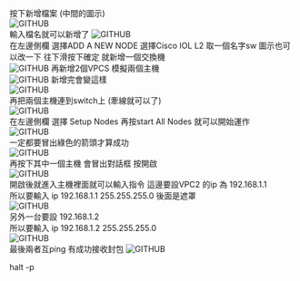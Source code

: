 按下新增檔案  (中間的圖示)  
![GITHUB](https://github.com/timmy10289/cscio/blob/main/pictures/0906/0906-1.png)  
輸入檔名就可以新增了
![GITHUB](https://github.com/timmy10289/cscio/blob/main/pictures/0906/0906-2.png)  
在左邊側欄 選擇ADD A NEW NODE 選擇Cisco IOL L2   取一個名字sw  圖示也可以改一下  往下滑按下確定 就新增一個交換機  
![GITHUB](https://github.com/timmy10289/cscio/blob/main/pictures/0906/0906-3.png) 
再新增2個VPCS 模擬兩個主機  
![GITHUB](https://github.com/timmy10289/cscio/blob/main/pictures/0906/0906-4.png)
新增完會變這樣  
![GITHUB](https://github.com/timmy10289/cscio/blob/main/pictures/0906/0906-5.png)  
再把兩個主機連到switch上  (牽線就可以了)  
![GITHUB](https://github.com/timmy10289/cscio/blob/main/pictures/0906/0906-6.png)  
在左邊側欄 選擇 Setup Nodes 再按start All Nodes 就可以開始運作  
![GITHUB](https://github.com/timmy10289/cscio/blob/main/pictures/0906/0906-7.png)  
一定都要冒出綠色的箭頭才算成功  
![GITHUB](https://github.com/timmy10289/cscio/blob/main/pictures/0906/0906-8.png)  
再按下其中一個主機 會冒出對話框 按開啟  
![GITHUB](https://github.com/timmy10289/cscio/blob/main/pictures/0906/0906-9.png)  
開啟後就進入主機裡面就可以輸入指令 這邊要設VPC2 的ip 為 192.168.1.1  
所以要輸入 ip 192.168.1.1 255.255.255.0    後面是遮罩  
![GITHUB](https://github.com/timmy10289/cscio/blob/main/pictures/0906/0906-10.png)  
另外一台要設 192.168.1.2  
所以要輸入 ip 192.168.1.2 255.255.255.0  
![GITHUB](https://github.com/timmy10289/cscio/blob/main/pictures/0906/0906-11.png)  
最後兩者互ping 有成功接收封包
![GITHUB](https://github.com/timmy10289/cscio/blob/main/pictures/0906/0906-12.png)  
 



halt -p
